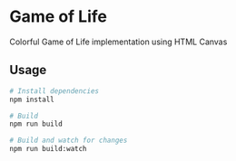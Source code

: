 # Game of Life

Colorful Game of Life implementation using HTML Canvas

## Usage

``` bash
# Install dependencies
npm install

# Build
npm run build

# Build and watch for changes
npm run build:watch
```
